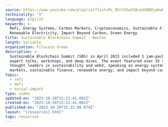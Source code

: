 ```yaml
---
source: https://www.youtube.com/playlist?list=PL_0VrY55uV18usUSNDOjwkwFNCbIZ2ZLr
technicality: "1"
language: English
keywords: >-
  ReFi, Energy Systems, Carbon Markets, Cryptoeconomics, Sustainable Finance,
  Renewable Electricity, Impact Beyond Carbon, Green Energy
title: Sustainable Blockchain Summit - Boston
length: Variable
organization: Filecoin Green
description: >-
  Sustainable Blockchain Summit (SBS) in April 2023 included 1 jam-packed day of
  expert talks, workshops, and deep dives. The event featured over 35 top
  thought leaders in sustainability and web3, speaking on energy systems, carbon
  markets, sustainable finance, renewable energy, and impact beyond carbon.
topic:
  - refi
  - defi
  - social-impact
type: video
updated-on: "2023-10-20T15:21:41.082Z"
created-on: "2023-10-20T15:21:41.082Z"
published-on: "2023-10-20T15:22:08.074Z"
layout: "[resources].html"
tags: resources
---
```

